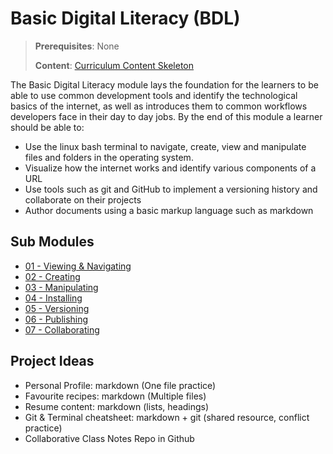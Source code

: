 # Basic Digital Literacy (BDL)

> **Prerequisites**: None
>
> **Content**: [Curriculum Content Skeleton](https://docs.google.com/spreadsheets/d/1VoE5EOypjYJsOUufkZ6V3DzjLFOw0RVtZ8uqiIfiAd4/edit#gid=0)

The Basic Digital Literacy module lays the foundation for the learners to be able to use common development tools and identify the technological basics of the internet, as well as introduces them to common workflows developers face in their day to day jobs. By the end of this module a learner should be able to:

- Use the linux bash terminal to navigate, create, view and manipulate files and folders in the operating system.
- Visualize how the internet works and identify various components of a URL
- Use tools such as git and GitHub to implement a versioning history and collaborate on their projects
- Author documents using a basic markup language such as markdown

## Sub Modules

- [01 - Viewing & Navigating](./01_Viewing-and-Navigating)
- [02 - Creating](./02_Creating)
- [03 - Manipulating](./03_Manipulating)
- [04 - Installing](./04_Installing)
- [05 - Versioning](./05_Versioning)
- [06 - Publishing](./06_Publishing)
- [07 - Collaborating](./07_Collaborating)

## Project Ideas

- Personal Profile: markdown (One file practice)
- Favourite recipes: markdown (Multiple files)
- Resume content: markdown (lists, headings)
- Git & Terminal cheatsheet: markdown + git (shared resource, conflict practice)
- Collaborative Class Notes Repo in Github